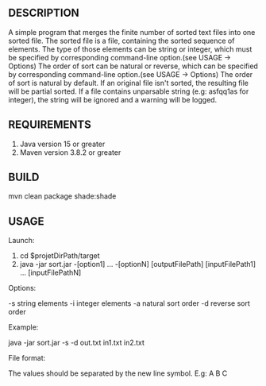 ## DESCRIPTION

 A simple program that merges the finite number of sorted text files into one sorted file.
The sorted file is a file, containing the sorted sequence of elements.
The type of those elements can be string or integer, which must be specified by corresponding command-line option.(see USAGE -> Options)
The order of sort can be natural or reverse, which can be specified by corresponding command-line option.(see USAGE -> Options)
The order of sort is natural by default.
If an original file isn't sorted, the resulting file will be partial sorted.
If a file contains unparsable string (e.g: asfqq1as for integer), the string will be ignored and a warning will be logged.

## REQUIREMENTS

1. Java version 15 or greater
2. Maven version 3.8.2 or greater

## BUILD

mvn clean package shade:shade
    
## USAGE

Launch:
1. cd $projetDirPath/target
2. java -jar sort.jar -[option1] ... -[optionN] [outputFilePath] [inputFilePath1] ... [inputFilePathN]

Options:
    
-s     string elements
-i     integer elements
-a     natural sort order
-d     reverse sort order
    
Example:
        
java -jar sort.jar -s -d out.txt in1.txt in2.txt
    
File format:
    
The values should be separated by the new line symbol. E.g:
 A
 B
 C

    
